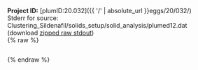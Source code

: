 **Project ID:** [plumID:20.032]({{ '/' | absolute_url }}eggs/20/032/)  
Stderr for source:  Clustering_Sildenafil/solids_setup/solid_analysis/plumed12.dat   
(download [zipped raw stdout](plumed12.dat.plumed_master.stdout.txt.zip))  
{% raw %}
<pre>
</pre>
{% endraw %}
